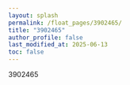 ```yaml
---
layout: splash
permalink: /float_pages/3902465/
title: "3902465"
author_profile: false
last_modified_at: 2025-06-13
toc: false
---
```

 
3902465

